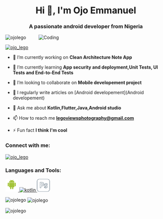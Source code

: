<h1 align="center">Hi 👋, I'm Ojo Emmanuel</h1>
<h3 align="center">A passionate android developer from Nigeria</h3>
<img align="right" alt="Coding" width="400" src="https://encrypted-tbn0.gstatic.com/images?q=tbn:ANd9GcR3Ho916ArsuchaljIQX7TARp6BYMtvN4QxCw&usqp=CAU">

<p align="left"> <img src="https://komarev.com/ghpvc/?username=ojolego&label=Profile%20views&color=0e75b6&style=flat" alt="ojolego" /> </p>

<p align="left"> <a href="https://twitter.com/ojo_lego" target="blank"><img src="https://img.shields.io/twitter/follow/ojo_lego?logo=twitter&style=for-the-badge" alt="ojo_lego" /></a> </p>

- 🔭 I’m currently working on **Clean Architecture Note App**

- 🌱 I’m currently learning **App security and deployment,Unit Tests, UI Tests and End-to-End Tests**

- 👯 I’m looking to collaborate on **Mobile developement project**

- 📝 I regularly write articles on [Android developement](Android developement)

- 💬 Ask me about **Kotlin,Flutter,Java,Android studio**

- 📫 How to reach me **legoviewsphotography@gmail.com**

- ⚡ Fun fact **I think I'm cool**

<h3 align="left">Connect with me:</h3>
<p align="left">
<a href="https://twitter.com/ojo_lego" target="blank"><img align="center" src="https://raw.githubusercontent.com/rahuldkjain/github-profile-readme-generator/master/src/images/icons/Social/twitter.svg" alt="ojo_lego" height="30" width="40" /></a>
</p>

<h3 align="left">Languages and Tools:</h3>
<p align="left"> <a href="https://developer.android.com" target="_blank" rel="noreferrer"> <img src="https://raw.githubusercontent.com/devicons/devicon/master/icons/android/android-original-wordmark.svg" alt="android" width="40" height="40"/> </a> <a href="https://kotlinlang.org" target="_blank" rel="noreferrer"> <img src="https://www.vectorlogo.zone/logos/kotlinlang/kotlinlang-icon.svg" alt="kotlin" width="40" height="40"/> </a> <a href="https://www.photoshop.com/en" target="_blank" rel="noreferrer"> <img src="https://raw.githubusercontent.com/devicons/devicon/master/icons/photoshop/photoshop-line.svg" alt="photoshop" width="40" height="40"/> </a> </p>

<p><img align="left" src="https://github-readme-stats.vercel.app/api/top-langs?username=ojolego&show_icons=true&locale=en&layout=compact" alt="ojolego" /></p>

<p>&nbsp;<img align="center" src="https://github-readme-stats.vercel.app/api?username=ojolego&show_icons=true&locale=en" alt="ojolego" /></p>

<p><img align="center" src="https://github-readme-streak-stats.herokuapp.com/?user=ojolego&" alt="ojolego" /></p>

